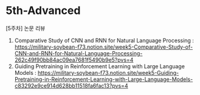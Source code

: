 # 5th-Advanced

[5주차] 논문 리뷰
1) Comparative Study of CNN and RNN for Natural Language Processing
   : https://military-soybean-f73.notion.site/week5-Comparative-Study-of-CNN-and-RNN-for-Natural-Language-Processing-262c49f90bb84ac09ea7681f5490b9e5?pvs=4
2) Guiding Pretraining in Reinforcement Learning with Large Language Models
   : https://military-soybean-f73.notion.site/week5-Guiding-Pretraining-in-Reinforcement-Learning-with-Large-Language-Models-c83292e9ce914d628bb11518fa6fac13?pvs=4
